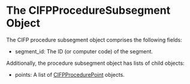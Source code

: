# The CIFPProcedureSubsegment Object

The CIFP procedure subsegment object comprises the following fields:

- segment_id: The ID (or computer code) of the segment.

Additionally, the procedure subsegment object has lists of child objects:

- points: A list of [CIFPProcedurePoint](./CIFPProcedurePoint.md) objects.
